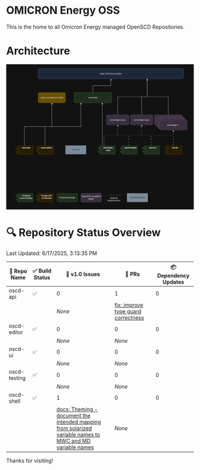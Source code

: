 # OMICRON Energy OSS

This is the home to all Omicron Energy managed OpenSCD Repositories.

# Architecture

![Architecture](/assets/oscd-arch.png)

# 🔍 Repository Status Overview

Last Updated: 6/17/2025, 3:13:35 PM

| 📘 Repo Name | ✅ Build Status | 🐛 v1.0 Issues | 🔁 PRs | 📦 Dependency Updates |
|-------------|----------------|----------------|--------|------------------------|
| oscd-api | ✅ | 0 | 1 | 0 |
| | | _None_ | [fix: improve type guard correctness](https://github.com/OMICRONEnergyOSS/oscd-api/pull/35) | |
| oscd-editor | ✅ | 0 | 0 | 0 |
| | | _None_ | _None_ | |
| oscd-ui | ✅ | 0 | 0 | 0 |
| | | _None_ | _None_ | |
| oscd-testing | ✅ | 0 | 0 | 0 |
| | | _None_ | _None_ | |
| oscd-shell | ✅ | 1 | 0 | 0 |
| | | [docs: Theming - document the intended mapping from solarized variable names to MWC and MD variable names](https://github.com/OMICRONEnergyOSS/oscd-shell/issues/30) | _None_ | |


Thanks for visiting!
